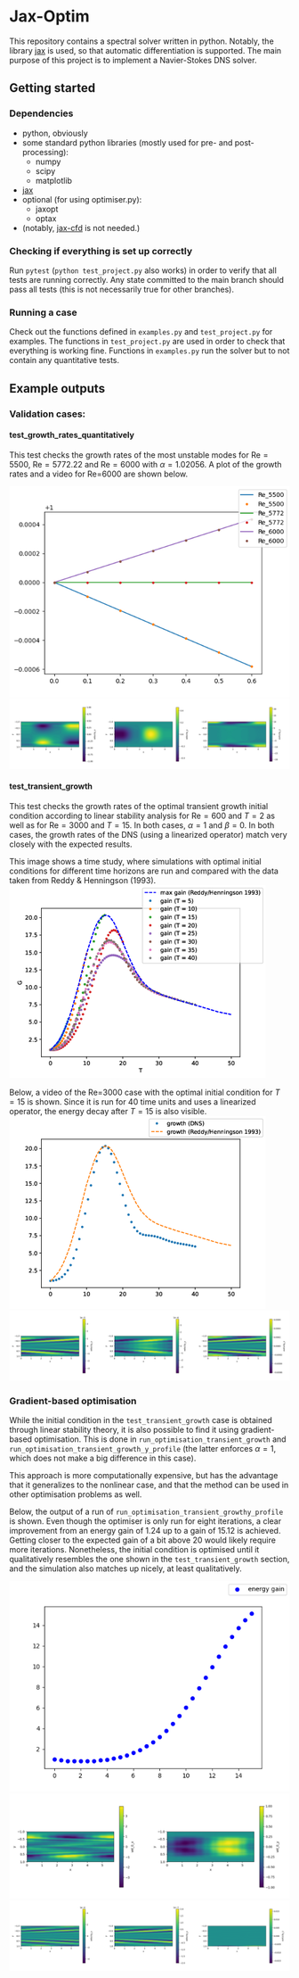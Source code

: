 # Jax-Optim

This repository contains a spectral solver written in python. Notably, the
library [jax](https://github.com/google/jax) is used, so that automatic
differentiation is supported. The main purpose of this project is to implement a
Navier-Stokes DNS solver. 

## Getting started

### Dependencies

- python, obviously
- some standard python libraries (mostly used for pre- and post-processing):
    - numpy
    - scipy
    - matplotlib
- [jax](https://github.com/google/jax)
- optional (for using optimiser.py):
    - jaxopt
    - optax
- (notably, [jax-cfd](https://github.com/google/jax-cfd) is not needed.)

### Checking if everything is set up correctly

Run `pytest` (`python test_project.py` also works) in order to verify that all
tests are running correctly.  Any state committed to the main branch should pass
all tests (this is not necessarily true for other branches).

### Running a case

Check out the functions defined in `examples.py` and `test_project.py` for examples. The
functions in `test_project.py` are used in order to check that everything is working
fine. Functions in `examples.py` run the solver but to not contain any
quantitative tests.

## Example outputs

### Validation cases:

#### test_growth_rates_quantitatively

This test checks the growth rates of the most unstable modes for $\text{Re}=5500$,
$\text{Re}=5772.22$ and $\text{Re}=6000$ with $\alpha=1.02056$. A plot of the growth rates and a video for Re=6000 are shown below.

![Growth rates]( ./img/energy_growth_rates.png )
![Growth at Re=6000]( ./img/Re_6000_growth.gif )

#### test_transient_growth

This test checks the growth rates of the optimal transient growth initial
condition according to linear stability analysis for $\text{Re}=600$ and $T=2$ as well as
for $\text{Re}=3000$ and $T=15$. In both cases, $\alpha=1$ and $\beta=0$.
In both cases, the growth rates of
the DNS (using a linearized operator) match very closely with the expected results.

This image shows a time study, where simulations with optimal initial conditions
for different time horizons are run and compared with the data taken from Reddy
& Henningson (1993).
![Growth rates for different times]( ./img/energy_t_final.png )

Below, a video of the Re=3000 case with the optimal initial condition for $T=15$
is shown. Since it is run for 40 time units and uses a linearized operator, the
energy decay after $T=15$ is also visible.
![Growth rates for different times]( ./img/energy_t.png )
![Maximum growth]( ./img/Re_3000_transient_growth.gif )

### Gradient-based optimisation

While the initial condition in the `test_transient_growth` case is obtained
through linear stability theory, it is also possible to find it using
gradient-based optimisation.  This is done in
`run_optimisation_transient_growth` and
`run_optimisation_transient_growth_y_profile` (the latter enforces $\alpha=1$,
which does not make a big difference in this case).

This approach is more computationally expensive, but has the advantage that it
generalizes to the nonlinear case, and that the method can be used in other
optimisation problems as well.

Below, the output of a run of `run_optimisation_transient_growthy_profile` is shown. 
Even though the optimiser is only run for eight iterations, a clear improvement
from an energy gain of $1.24$ up to a gain of $15.12$ is achieved. Getting closer to 
the expected gain of a bit above $20$ would likely require more iterations.
Nonetheless, the initial condition is optimised until it qualitatively resembles
the one shown in the `test_transient_growth` section, and the simulation
also matches up nicely, at least qualitatively.

![Energy gain over time]( ./img/energy_t_opt_final.png )
![Optimisation of the initial condition]( ./img/Re_3000_transient_growth_initial.gif )
![Simulation using the optimised initial condition]( ./img/Re_3000_transient_growth_optimiser.gif )
